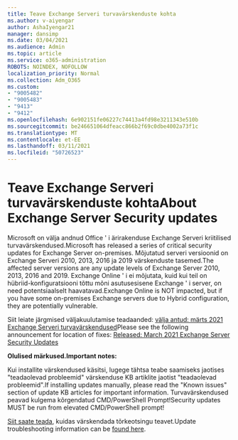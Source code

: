 ```yaml
---
title: Teave Exchange Serveri turvavärskenduste kohta
ms.author: v-aiyengar
author: AshaIyengar21
manager: dansimp
ms.date: 03/04/2021
ms.audience: Admin
ms.topic: article
ms.service: o365-administration
ROBOTS: NOINDEX, NOFOLLOW
localization_priority: Normal
ms.collection: Adm_O365
ms.custom:
- "9005482"
- "9005483"
- "9413"
- "9412"
ms.openlocfilehash: 6e902151fe06227c74413a4fd98e3211343e510b
ms.sourcegitcommit: be246651064dfeacc866b2f69c0dbe4002a73f1c
ms.translationtype: MT
ms.contentlocale: et-EE
ms.lasthandoff: 03/11/2021
ms.locfileid: "50726523"
---
```

# <a name="about-exchange-server-security-updates"></a><span data-ttu-id="20357-102">Teave Exchange Serveri turvavärskenduste kohta</span><span class="sxs-lookup"><span data-stu-id="20357-102">About Exchange Server Security updates</span></span>

<span data-ttu-id="20357-103">Microsoft on välja andnud Office ' i ärirakenduse Exchange Serveri kriitilised turvavärskendused.</span><span class="sxs-lookup"><span data-stu-id="20357-103">Microsoft has released a series of critical security updates for Exchange Server on-premises.</span></span> <span data-ttu-id="20357-104">Mõjutatud serveri versioonid on Exchange Serveri 2010, 2013, 2016 ja 2019 värskenduste tasemed.</span><span class="sxs-lookup"><span data-stu-id="20357-104">The affected server versions are any update levels of Exchange Server 2010, 2013, 2016 and 2019.</span></span> <span data-ttu-id="20357-105">Exchange Online ' i ei mõjutata, kuid kui teil on hübriid-konfiguratsiooni tõttu mõni asutusesisene Exchange ' i server, on need potentsiaalselt haavatavad.</span><span class="sxs-lookup"><span data-stu-id="20357-105">Exchange Online is NOT impacted, but if you have some on-premises Exchange servers due to Hybrid configuration, they are potentially vulnerable.</span></span>

<span data-ttu-id="20357-106">Siit leiate järgmised väljakuulutamise teadaanded: [välja antud: märts 2021 Exchange Serveri turvavärskendused](https://techcommunity.microsoft.com/t5/exchange-team-blog/released-march-2021-exchange-server-security-updates/ba-p/2175901)</span><span class="sxs-lookup"><span data-stu-id="20357-106">Please see the following announcement for location of fixes: [Released: March 2021 Exchange Server Security Updates](https://techcommunity.microsoft.com/t5/exchange-team-blog/released-march-2021-exchange-server-security-updates/ba-p/2175901)</span></span>

<span data-ttu-id="20357-107">**Olulised märkused.**</span><span class="sxs-lookup"><span data-stu-id="20357-107">**Important notes:**</span></span>

<span data-ttu-id="20357-108">Kui installite värskendused käsitsi, lugege tähtsa teabe saamiseks jaotises "teadaolevad probleemid" värskenduse KB artiklite jaotist "teadaolevad probleemid".</span><span class="sxs-lookup"><span data-stu-id="20357-108">If installing updates manually, please read the "Known issues" section of update KB articles for important information.</span></span> <span data-ttu-id="20357-109">Turvavärskendused peavad kulgema kõrgendatud CMD/PowerShell Prompt!</span><span class="sxs-lookup"><span data-stu-id="20357-109">Security updates MUST be run from elevated CMD/PowerShell prompt!</span></span>

<span data-ttu-id="20357-110">[Siit saate teada](https://aka.ms/exupdatefaq), kuidas värskendada tõrkeotsingu teavet.</span><span class="sxs-lookup"><span data-stu-id="20357-110">Update troubleshooting information can be [found here](https://aka.ms/exupdatefaq).</span></span>
